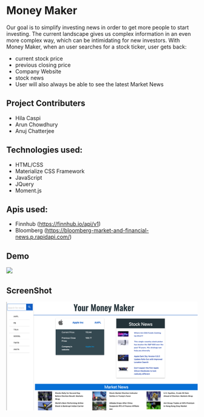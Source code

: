 # Money Maker

Our goal is to simplify investing news in order to get more people to start investing. The current landscape gives us complex information in an even more complex way, which can be intimidating for new investors. With Money Maker, when an user searches for a stock ticker, user gets back:
* current stock price
* previous closing price
* Company Website
* stock news
* User will also always be able to see the latest Market News

## Project Contributers
* Hila Caspi
* Arun Chowdhury
* Anuj Chatterjee

## Technologies used:
* HTML/CSS
* Materialize CSS Framework
* JavaScript
* JQuery
* Moment.js

## Apis used:
* Finnhub (https://finnhub.io/api/v1)
* Bloomberg (https://bloomberg-market-and-financial-news.p.rapidapi.com/)

## Demo
![](./assets/images/Money_Maker_Pays_to_Know.gif)

## ScreenShot
![](./assets/images/your-money-maker.png)